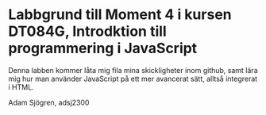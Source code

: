 # Labbgrund till Moment 4 i kursen DT084G, Introdktion till programmering i JavaScript

Denna labben kommer låta mig fila mina skickligheter inom github, samt lära mig hur man använder JavaScript på ett mer avancerat sätt, alltså integrerat i HTML.

Adam Sjögren, adsj2300
